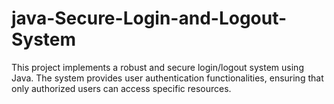 # java-Secure-Login-and-Logout-System
This project implements a robust and secure login/logout system using Java. The system provides user authentication functionalities, ensuring that only authorized users can access specific resources.
